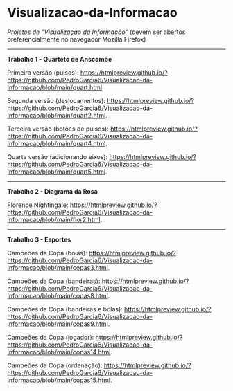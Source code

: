 # Visualizacao-da-Informacao
*Projetos de "Visualização da Informação"* (devem ser abertos preferencialmente no navegador Mozilla Firefox)

________________________________________________________________________________________________________________________________________________________________

**Trabalho 1 - Quarteto de Anscombe**

Primeira versão (pulsos): https://htmlpreview.github.io/?https://github.com/PedroGarcia6/Visualizacao-da-Informacao/blob/main/quart.html.

Segunda versão (deslocamentos): https://htmlpreview.github.io/?https://github.com/PedroGarcia6/Visualizacao-da-Informacao/blob/main/quart2.html.

Terceira versão (botões de pulsos): https://htmlpreview.github.io/?https://github.com/PedroGarcia6/Visualizacao-da-Informacao/blob/main/quart4.html.

Quarta versão (adicionando eixos): https://htmlpreview.github.io/?https://github.com/PedroGarcia6/Visualizacao-da-Informacao/blob/main/quart5.html.

________________________________________________________________________________________________________________________________________________________________

**Trabalho 2 - Diagrama da Rosa**

Florence Nightingale: https://htmlpreview.github.io/?https://github.com/PedroGarcia6/Visualizacao-da-Informacao/blob/main/flor2.html.

________________________________________________________________________________________________________________________________________________________________

**Trabalho 3 - Esportes**

Campeões da Copa (bolas): https://htmlpreview.github.io/?https://github.com/PedroGarcia6/Visualizacao-da-Informacao/blob/main/copas3.html.

Campeões da Copa (bandeiras): https://htmlpreview.github.io/?https://github.com/PedroGarcia6/Visualizacao-da-Informacao/blob/main/copas8.html.

Campeões da Copa (bandeiras e bolas): https://htmlpreview.github.io/?https://github.com/PedroGarcia6/Visualizacao-da-Informacao/blob/main/copas9.html.

Campeões da Copa (jogador): https://htmlpreview.github.io/?https://github.com/PedroGarcia6/Visualizacao-da-Informacao/blob/main/copas14.html.

Campeões da Copa (ordenação): https://htmlpreview.github.io/?https://github.com/PedroGarcia6/Visualizacao-da-Informacao/blob/main/copas15.html.
